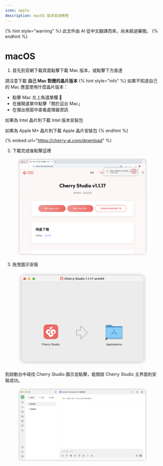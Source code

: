 ```yaml
---
icon: apple
description: macOS 版本安装教程
---
```


{% hint style="warning" %}
此文件由 AI 從中文翻譯而來，尚未經過審閱。
{% endhint %}

# macOS

1.  首先到官網下載頁面點擊下載 Mac 版本，或點擊下方直達

請注意下載 **自己 Mac 對應的晶片版本**
{% hint style="info" %}
如果不知道自己的 Mac 應當使用什麼晶片版本：

*   點擊 Mac 左上角選單欄 
*   在展開選單中點擊「關於這台 Mac」
*   在彈出視窗中查看處理器資訊

如果為 Intel 晶片則下載 Intel 版本安裝包

如果為 Apple M\* 晶片則下載 Apple 晶片安裝包
{% endhint %}

{% embed url="https://cherry-ai.com/download" %}

2.  下載完成後點擊這裡

<figure><img src="../../.gitbook/assets/Mac下载.png" alt=""><figcaption></figcaption></figure>

3.  拖曳圖示安裝

<figure><img src="../../.gitbook/assets/Mac拖拽安装.png" alt=""><figcaption></figcaption></figure>

到啟動台中尋找 Cherry Studio 圖示並點擊，能開啟 Cherry Studio 主界面則安裝成功。

<figure><img src="../../.gitbook/assets/Mac安装成功.png" alt=""><figcaption></figcaption></figure>